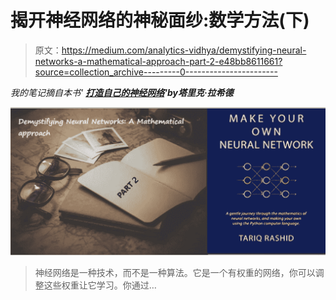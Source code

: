 # 揭开神经网络的神秘面纱:数学方法(下)

> 原文：<https://medium.com/analytics-vidhya/demystifying-neural-networks-a-mathematical-approach-part-2-e48bb8611661?source=collection_archive---------0----------------------->

*我的笔记摘自本书'* [***打造自己的神经网络***](https://www.amazon.com/Make-Your-Own-Neural-Network-ebook/dp/B01EER4Z4G)***'****by****塔里克·拉希德***

![](img/4d68952498aca1bf3bd7b75c4d257bac.png)

> 神经网络是一种技术，而不是一种算法。它是一个有权重的网络，你可以调整这些权重让它学习。你通过…